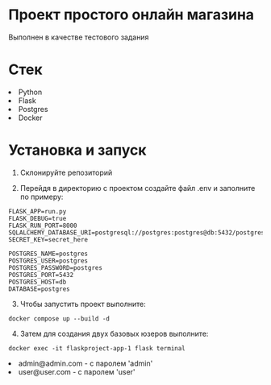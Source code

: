 # Проект простого онлайн магазина  

Выполнен в качестве тестового задания

# Стек
<li>Python
<li>Flask
<li>Postgres
<li>Docker


# Установка и запуск
1. Склонируйте репозиторий

2. Перейдя в директорию с проектом создайте файл .env и заполните по примеру:

```
FLASK_APP=run.py
FLASK_DEBUG=true
FLASK_RUN_PORT=8000
SQLALCHEMY_DATABASE_URI=postgresql://postgres:postgres@db:5432/postgres
SECRET_KEY=secret_here

POSTGRES_NAME=postgres
POSTGRES_USER=postgres
POSTGRES_PASSWORD=postgres
POSTGRES_PORT=5432
POSTGRES_HOST=db
DATABASE=postgres
```

3. Чтобы запустить проект выполните:

```
docker compose up --build -d
```

4. Затем для создания двух базовых юзеров выполните:
```
docker exec -it flaskproject-app-1 flask terminal
```
<li>admin@admin.com - с паролем 'admin'
<li>user@user.com - с паролем 'user'
